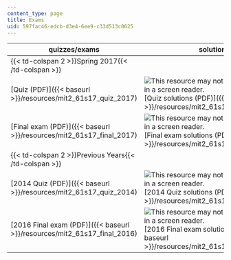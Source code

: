 ```yaml
---
content_type: page
title: Exams
uid: 597fac46-edcb-d3e4-6ee9-c33d513c0625
---
```


| quizzes/exams | solutions |
| --- | --- |
| {{< td-colspan 2 >}}Spring 2017{{< /td-colspan >}} ||
| [Quiz (PDF)]({{< baseurl >}}/resources/mit2_61s17_quiz_2017) | ![This resource may not render correctly in a screen reader.](/images/inacessible.gif)[Quiz solutions (PDF)]({{< baseurl >}}/resources/mit2_61s17_quiz_2017soln) |
| [Final exam (PDF)]({{< baseurl >}}/resources/mit2_61s17_final_2017) | ![This resource may not render correctly in a screen reader.](/images/inacessible.gif)[Final exam solutions (PDF)]({{< baseurl >}}/resources/mit2_61s17_final_2017soln) |
| {{< td-colspan 2 >}}Previous Years{{< /td-colspan >}} ||
| [2014 Quiz (PDF)]({{< baseurl >}}/resources/mit2_61s17_quiz_2014) | ![This resource may not render correctly in a screen reader.](/images/inacessible.gif)[2014 Quiz solutions (PDF)]({{< baseurl >}}/resources/mit2_61s17_quiz_2014soln) |
| [2016 Final exam (PDF)]({{< baseurl >}}/resources/mit2_61s17_final_2016) | ![This resource may not render correctly in a screen reader.](/images/inacessible.gif)[2016 Final exam solutions (PDF)]({{< baseurl >}}/resources/mit2_61s17_final_2016soln)